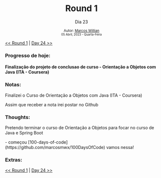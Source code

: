 <div align="center">
  <h1>Round 1</h1>
  <p>Dia 23</p>

  <sub>
    Autor: <a href="https://github.com/marcosmwx" target="_blank">Marcos Willian</a>
    <br>
    <small>05 Abril, 2023 - Quarta-Feira</small>
  </sub>
</div>

[<< Round 1](./README.MD) | [Day 24 >>](dia024.md)

### Progresso de hoje:

<h4>Finalização do projeto de conclusao de curso - Orientação a Objetos com Java (ITA - Coursera) <h4>

### Notas:

<p>Finalizei o Curso de Orientação a Objetos com Java (ITA - Coursera) <p>
<p> Assim que receber a nota irei postar no Github<p>

### Thoughts:

<p>Pretendo terminar o curso de Orientação a Objetos para focar no curso de Java e Spring Boot <p>
- começou [100-days-of-code](https://github.com/marcosmwx/100DaysOfCode) vamos nessa!

### Extras:

[<< Round 1](./README.MD) | [Day 24 >>](dia024.md)
